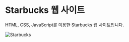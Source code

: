 # Starbucks 웹 사이트

HTML, CSS, JavaScript를 이용한 Starbucks 웹 사이트입니다.

![Starbucks](https://github.com/sehyeongcho/starbucks/assets/124948262/ffb7cd85-5384-4ff7-b315-386ff500a481)
